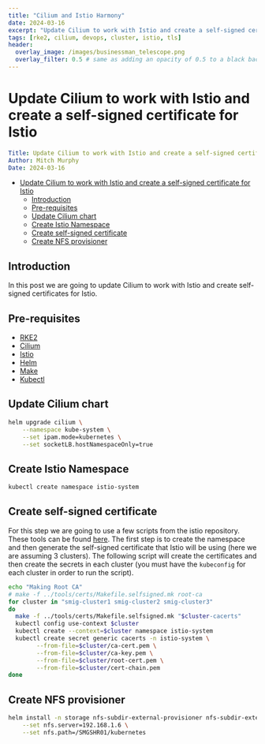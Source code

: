 ```yaml
---
title: "Cilium and Istio Harmony"
date: 2024-03-16
excerpt: "Update Cilium to work with Istio and create a self-signed certificate for Istio."
tags: [rke2, cilium, devops, cluster, istio, tls]
header:
  overlay_image: /images/businessman_telescope.png
  overlay_filter: 0.5 # same as adding an opacity of 0.5 to a black background
---
```


# Update Cilium to work with Istio and create a self-signed certificate for Istio

```yaml
Title: Update Cilium to work with Istio and create a self-signed certificate for Istio
Author: Mitch Murphy
Date: 2024-03-16
```

- [Update Cilium to work with Istio and create a self-signed certificate for Istio](#update-cilium-to-work-with-istio-and-create-a-self-signed-certificate-for-istio)
  - [Introduction](#introduction)
  - [Pre-requisites](#pre-requisites)
  - [Update Cilium chart](#update-cilium-chart)
  - [Create Istio Namespace](#create-istio-namespace)
  - [Create self-signed certificate](#create-self-signed-certificate)
  - [Create NFS provisioner](#create-nfs-provisioner)


## Introduction

In this post we are going to update Cilium to work with Istio and create self-signed certificates for Istio.

## Pre-requisites

- [RKE2](https://rke2.io/)
- [Cilium](https://cilium.io/)
- [Istio](https://istio.io/)
- [Helm](https://helm.sh/)
- [Make](https://www.gnu.org/software/make/)
- [Kubectl](https://kubernetes.io/docs/tasks/tools/install-kubectl/)

## Update Cilium chart

```bash
helm upgrade cilium \
    --namespace kube-system \
    --set ipam.mode=kubernetes \
    --set socketLB.hostNamespaceOnly=true
```

## Create Istio Namespace

```bash
kubectl create namespace istio-system
```

## Create self-signed certificate

For this step we are going to use a few scripts from the istio repository. These tools can be found [here](../tools/). The first step is to create the namespace and then generate the self-signed certificate that Istio will be using (here we are assuming 3 clusters). The following script will create the certificates and then create the secrets in each cluster (you must have the `kubeconfig` for each cluster in order to run the script).

```bash
echo "Making Root CA"
# make -f ../tools/certs/Makefile.selfsigned.mk root-ca
for cluster in "smig-cluster1 smig-cluster2 smig-cluster3"
do
  make -f ../tools/certs/Makefile.selfsigned.mk "$cluster-cacerts"
  kubectl config use-context $cluster
  kubectl create --context=$cluster namespace istio-system
  kubectl create secret generic cacerts -n istio-system \
        --from-file=$cluster/ca-cert.pem \
        --from-file=$cluster/ca-key.pem \
        --from-file=$cluster/root-cert.pem \
        --from-file=$cluster/cert-chain.pem
done
```

## Create NFS provisioner

```bash
helm install -n storage nfs-subdir-external-provisioner nfs-subdir-external-provisioner/nfs-subdir-external-provisioner \
    --set nfs.server=192.168.1.6 \
    --set nfs.path=/SMGSHR01/kubernetes
```
